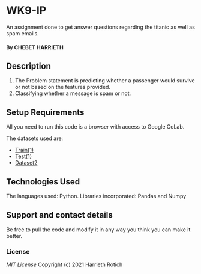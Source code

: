 # WK9-IP
An assignment done to get answer questions regarding the titanic as well as spam emails.


#### By **CHEBET HARRIETH**


## Description
1. The Problem statement is predicting whether a passenger would survive or not based on the features provided.
2. Classifying whether a message is spam or not.


## Setup Requirements
All you need to run this code is a browser with access to Google CoLab.

The datasets used are:
* [Train(1)](https://archive.org/download/train5_202002/train%20%285%29.csv)
* [Test(1)](https://archive.org/download/test1_202002/test%20%281%29.csv)
* [Dataset2](https://archive.ics.uci.edu/ml/datasets/Spambase)

## Technologies Used
The languages used: Python.
Libraries incorporated: Pandas and Numpy

## Support and contact details
Be free to pull the code and modify it in any way you think you can make it better.

### License
*MIT License*
Copyright (c) 2021 Harrieth Rotich
